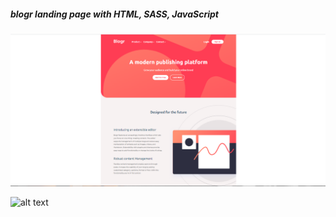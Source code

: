 ##### blogr landing page with HTML, SASS, JavaScript

![alt text](images/Capture.PNG)

![alt text](images/Capture3.PNG)

